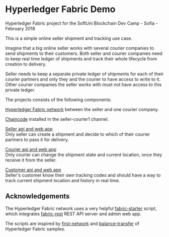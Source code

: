 # Hyperledger Fabric Demo
Hyperledger Fabric project for the SoftUni Blockchain Dev Camp - Sofia - February 2018

This is a simple online seller shipment and tracking use case.

Imagine that a big online seller works with several courier companies to send shipments to their customers. Both seller and courier companies need to keep real time ledger of shipments and track their whole lifecycle from creation to delivery.

Seller needs to keep a separate private ledger of shipments for each of their courier partners and only they and the courier to have access to write to it. Other courier companies the seller works with must not have access to this private ledger.

The projects consists of the following components:
 
[Hyperledger Fabric network](fabric-starter/README.md) between the seller and one courier company.
 
[Chaincode](fabric-starter/chaincode/go/shipment) installed in the seller-courier1 channel.

[Seller api and web app](seller/api/README.md) <br>
Only seller can create a shipment and decide to which of their courier partners to pass it for delivery.

[Courier api and web app](courier/api/README.md) <br>
Only courier can change the shipment state and current location, once they receive it from the seller.

[Customer api and web app](customer/api/README.md) <br>
Seller's customer know their own tracking codes and should have a way to track current shipment location and history in real time.

## Acknowledgements

The Hyperledger Fabric network uses a very helpful [fabric-starter](https://github.com/olegabu/fabric-starter) script, which integrates [fabric-rest](https://github.com/Altoros/fabric-rest) REST API server and admin web app.

The scripts are inspired by [first-network](https://github.com/hyperledger/fabric-samples/tree/release/first-network) and 
 [balance-transfer](https://github.com/hyperledger/fabric-samples/tree/release/balance-transfer) of Hyperledger Fabric samples.